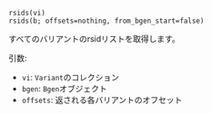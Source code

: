 ```
rsids(vi)
rsids(b; offsets=nothing, from_bgen_start=false)
```

すべてのバリアントのrsidリストを取得します。

引数:

  * `vi`: `Variant`のコレクション
  * `bgen`: `Bgen`オブジェクト
  * `offsets`: 返される各バリアントのオフセット
